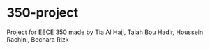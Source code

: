 # 350-project
Project for EECE 350 made by Tia Al Hajj, Talah Bou Hadir, Houssein Rachini, Bechara Rizk
